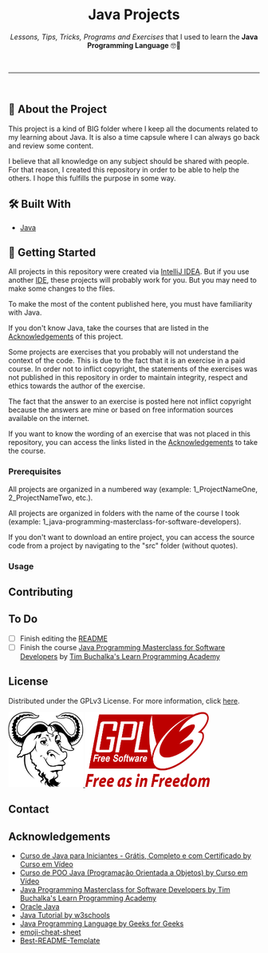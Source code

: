 <!-- Heading -->
<h1 align="center">Java Projects</h1>
    <p align="center"><em>Lessons, Tips, Tricks, Programs and Exercises </em>that I used to learn the <strong>Java Programming Language</strong> &#x1F913&#x1F596</p>
<br>

---

<br>

<!-- About the Project -->
<h2><strong>&#x1F9D0 About the Project</strong></h2>
    <p>This project is a kind of BIG folder where I keep all the documents related to my learning about Java. It is also a time capsule where I can always go back and review some content.</p>
    <p>I believe that all knowledge on any subject should be shared with people. For that reason, I created this repository in order to be able to help the others. I hope this fulfills the purpose in some way.</p>

<!-- Built With -->
<h2><strong>&#x1F6E0 Built With</strong></h2>
    <ul>
        <li><a href="https://en.wikipedia.org/wiki/Java_%28programming_language%29">Java</a></li>
    </ul>

<!-- Getting Started -->
<h2><strong>&#x1F3C1 Getting Started</strong></h2>
    <p>All projects in this repository were created via <a href="https://www.jetbrains.com/idea/">IntelliJ IDEA</a>. But if you use another <a href="https://en.wikipedia.org/wiki/Integrated_development_environment">IDE</a>, these projects will probably work for you. But you may need to make some changes to the files.</p>
    <p>To make the most of the content published here, you must have familiarity with Java.</p>
    <p>If you don't know Java, take the courses that are listed in the <a href="https://github.com/vyujitanaka/Java-Projects#acknowledgements">Acknowledgements</a> of this project.</p>
    <p>Some projects are exercises that you probably will not understand the context of the code. This is due to the fact that it is an exercise in a paid course. In order not to inflict copyright, the statements of the exercises was not published in this repository in order to maintain integrity, respect and ethics towards the author of the exercise.</p>
    <p>The fact that the answer to an exercise is posted here not inflict copyright because the answers are mine or based on free information sources available on the internet.</p>
    <p>If you want to know the wording of an exercise that was not placed in this repository, you can access the links listed in the <a href="https://github.com/vyujitanaka/Java-Projects#acknowledgements">Acknowledgements</a> to take the course.</p>

<!-- Prerequisites -->
### Prerequisites
All projects are organized in a numbered way (example: 1_ProjectNameOne, 2_ProjectNameTwo, etc.).

All projects are organized in folders with the name of the course I took (example: 1_java-programming-masterclass-for-software-developers).

If you don't want to download an entire project, you can access the source code from a project by navigating to the "src" folder (without quotes).

<!-- Usage Examples -->
### Usage

<!-- Contributing -->
## Contributing

<!-- To Do -->
## To Do
- [ ] Finish editing the [README](https://github.com/vyujitanaka/Java-Projects/blob/master/README.md)
- [ ] Finish the course [Java Programming Masterclass for Software Developers](https://www.udemy.com/course/java-the-complete-java-developer-course/) by [Tim Buchalka's Learn Programming Academy](https://www.udemy.com/user/learn-programming-academy/)

<!-- License -->
## License
Distributed under the GPLv3 License. For more information, click [here](https://github.com/vyujitanaka/Java-Projects/blob/master/LICENSE).

<!-- License Logos -->
<p align = "left">
    <tr>
        <td>
            <a href="https://www.gnu.org/">
            <img src="images/GNU-Logo.png" alt="GNU Logo" width="150" height="150">
            </a>
        </td>
    </tr>
    <tr>
        <td>
            <a href="https://www.gnu.org/licenses/gpl-3.0.html">
            <img src="images/GPLv3-Logo.png" alt="GNU Logo" width="250" height="150">
            </a>
        </td>
    </tr>
</p>

<!-- Contact -->
## Contact

<!-- Acknowledgements-->
## Acknowledgements
* [Curso de Java para Iniciantes - Grátis, Completo e com Certificado by Curso em Vídeo](https://www.youtube.com/playlist?list=PLHz_AreHm4dkI2ZdjTwZA4mPMxWTfNSpR)
* [Curso de POO Java (Programação Orientada a Objetos) by Curso em Vídeo](https://www.youtube.com/playlist?list=PLHz_AreHm4dkqe2aR0tQK74m8SFe-aGsY)
* [Java Programming Masterclass for Software Developers by Tim Buchalka's Learn Programming Academy](https://www.udemy.com/course/java-the-complete-java-developer-course/)
* [Oracle Java](https://www.oracle.com/java/)
* [Java Tutorial by w3schools](https://www.w3schools.com/java/default.asp)
* [Java Programming Language by Geeks for Geeks](https://www.geeksforgeeks.org/java/)
* [emoji-cheat-sheet](https://github.com/ikatyang/emoji-cheat-sheet)
* [Best-README-Template](https://github.com/othneildrew/Best-README-Template)